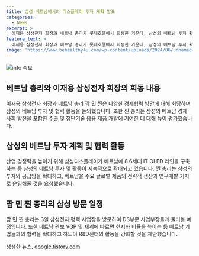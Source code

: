 ```yaml
---
title: 삼성 베트남에서의 디스플레이 투자 계획 발표
categories:
  - News
excerpt: >
  이재용 삼성전자 회장과 베트남 총리가 롯데호텔에서 회동한 가운데, 삼성의 베트남 투자 확대 계획이 언급되었다. 삼성디스플레이가 베트남에 4조1000억원을 투자하여 노트북 패널 생산라인을 구축할 예정이며, 이에 따라 베트남에서도 노트북을 생산할 수 있는 모듈 라인이 예상된다. 또한 베트남 정부는 삼성그룹의 투자 활동을 지원하고 현지화 비율을 높일 것을 제안했다. 이에 따라 베트남에 지난해 삼성의 수출액은 약 557억 달러로 기록되었으며, 베트남에는 6개 생산법인과 1개 판매법인 및 R&D센터를 보유하고 있다. 요약문에 추가 정보가 필요할까요?
feature_text: >
  이재용 삼성전자 회장과 베트남 총리가 롯데호텔에서 회동한 가운데, 삼성의 베트남 투자 확대 계획이 언급되었다. 삼성디스플레이가 베트남에 4조1000억원을 투자하여 노트북 패널 생산라인을 구축할 예정이며, 이에 따라 베트남에서도 노트북을 생산할 수 있는 모듈 라인이 예상된다. 또한 베트남 정부는 삼성그룹의 투자 활동을 지원하고 현지화 비율을 높일 것을 제안했다. 이에 따라 베트남에 지난해 삼성의 수출액은 약 557억 달러로 기록되었으며, 베트남에는 6개 생산법인과 1개 판매법인 및 R&D센터를 보유하고 있다. 요약문에 추가 정보가 필요할까요?
image: 'https://www.behealthy4u.com/wp-content/uploads/2024/06/unnamed-file.png'
---
```


<p><img src="https://www.behealthy4u.com/wp-content/uploads/2024/06/unnamed-file.png" alt="info 속보" /></p>

<h2 data-ke-size="size26">베트남 총리와 이재용 삼성전자 회장의 회동 내용</h2>

<p data-ke-size="size16">이재용 삼성전자 회장과 베트남 총리 팜 민 찐은 다양한 경제협력 방안에 대해 회담하며 삼성의 베트남 투자 및 협력 활동을 논의했습니다. 또한 찐 총리는 삼성의 베트남 경제·사회 발전을 포함한 수출 및 첨단기술 응용 제품 개발에 기여한 데 대해 높이 평가했습니다.</p>

<h2 data-ke-size="size26">삼성의 베트남 투자 계획 및 협력 활동</h2>

<p data-ke-size="size16">산업 경쟁력을 높이기 위해 삼성디스플레이가 베트남에 8.6세대 IT OLED 라인을 구축하는 등 삼성의 베트남 투자 및 활동이 지속적으로 확대되고 있습니다. 찐 총리는 삼성의 투자와 공급망을 확대하고, 베트남을 주요 글로벌 제품의 전략적 생산과 연구개발 기지로 운영해줄 것을 요청했습니다.</p>

<h2 data-ke-size="size26">팜 민 찐 총리의 삼성 방문 일정</h2>

<p data-ke-size="size16">팜 민 찐 총리는 3일 삼성전자 평택 사업장을 방문하여 DS부문 사업부장들과 둘러볼 예정입니다. 또한 베트남 관보 VGP 및 재계에 따르면 현지화 비율을 높이는 등 베트남 기업들과의 협력을 확대하고 하노이 R&D센터의 활동을 강화할 것을 제안했습니다.</p>
생생한 뉴스, <a href="https://qoogle.tistory.com" rel="dofollow">qoogle.tistory.com</a>


